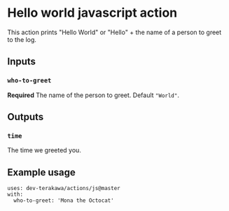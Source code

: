 # Hello world javascript action

This action prints "Hello World" or "Hello" + the name of a person to greet to the log.

## Inputs

### `who-to-greet`

**Required** The name of the person to greet. Default `"World"`.

## Outputs

### `time`

The time we greeted you.

## Example usage

    uses: dev-terakawa/actions/js@master
    with:
      who-to-greet: 'Mona the Octocat'
